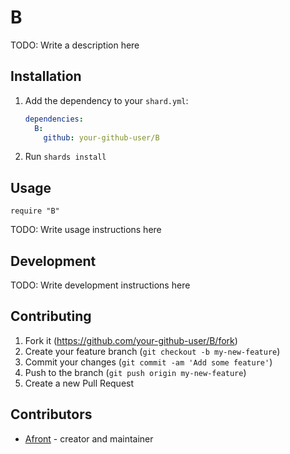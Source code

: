 # B

TODO: Write a description here

## Installation

1. Add the dependency to your `shard.yml`:

   ```yaml
   dependencies:
     B:
       github: your-github-user/B
   ```

2. Run `shards install`

## Usage

```crystal
require "B"
```

TODO: Write usage instructions here

## Development

TODO: Write development instructions here

## Contributing

1. Fork it (<https://github.com/your-github-user/B/fork>)
2. Create your feature branch (`git checkout -b my-new-feature`)
3. Commit your changes (`git commit -am 'Add some feature'`)
4. Push to the branch (`git push origin my-new-feature`)
5. Create a new Pull Request

## Contributors

- [Afront](https://github.com/your-github-user) - creator and maintainer
